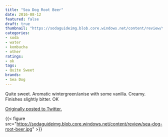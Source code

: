 ```yaml
---
title: "Sea Dog Root Beer"
date: 2016-08-12
featured: false
draft: true
thumbnail: "https://sodaguideimg.blob.core.windows.net/content/review/thumbs/sea-dog-root-beer.jpg"
categories:
- soda
- water
- kombucha
- other
ratings:
- ok
tags:
- Quite Sweet
brands:
- Sea Dog
---
```


Quite sweet. Aromatic wintergreen/anise with some vanilla. Creamy. Finishes slightly bitter. OK

[Originally posted to Twitter.](https://twitter.com/Cavorter/status/764175264972541952)

{{< figure src="https://sodaguideimg.blob.core.windows.net/content/review/sea-dog-root-beer.jpg" >}}

